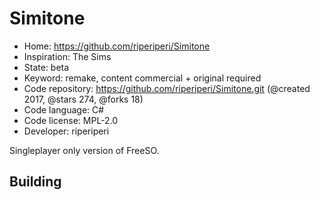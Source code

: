 # Simitone

- Home: https://github.com/riperiperi/Simitone
- Inspiration: The Sims
- State: beta
- Keyword: remake, content commercial + original required
- Code repository: https://github.com/riperiperi/Simitone.git (@created 2017, @stars 274, @forks 18)
- Code language: C#
- Code license: MPL-2.0
- Developer: riperiperi

Singleplayer only version of FreeSO.

## Building
